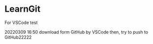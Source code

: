 # LearnGit
For VSCode test

20220309 16:50 download form GitHub by VSCode
then, try to push to GitHub22222

